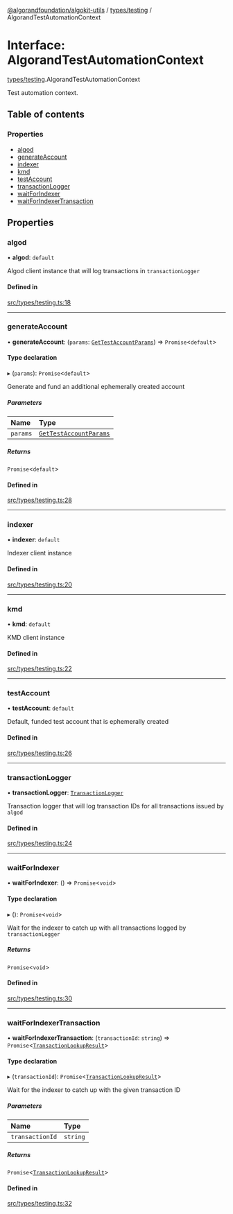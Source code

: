 [@algorandfoundation/algokit-utils](../README.md) / [types/testing](../modules/types_testing.md) / AlgorandTestAutomationContext

# Interface: AlgorandTestAutomationContext

[types/testing](../modules/types_testing.md).AlgorandTestAutomationContext

Test automation context.

## Table of contents

### Properties

- [algod](types_testing.AlgorandTestAutomationContext.md#algod)
- [generateAccount](types_testing.AlgorandTestAutomationContext.md#generateaccount)
- [indexer](types_testing.AlgorandTestAutomationContext.md#indexer)
- [kmd](types_testing.AlgorandTestAutomationContext.md#kmd)
- [testAccount](types_testing.AlgorandTestAutomationContext.md#testaccount)
- [transactionLogger](types_testing.AlgorandTestAutomationContext.md#transactionlogger)
- [waitForIndexer](types_testing.AlgorandTestAutomationContext.md#waitforindexer)
- [waitForIndexerTransaction](types_testing.AlgorandTestAutomationContext.md#waitforindexertransaction)

## Properties

### algod

• **algod**: `default`

Algod client instance that will log transactions in `transactionLogger`

#### Defined in

[src/types/testing.ts:18](https://github.com/joe-p/algokit-utils-ts/blob/main/src/types/testing.ts#L18)

___

### generateAccount

• **generateAccount**: (`params`: [`GetTestAccountParams`](types_testing.GetTestAccountParams.md)) => `Promise`<`default`\>

#### Type declaration

▸ (`params`): `Promise`<`default`\>

Generate and fund an additional ephemerally created account

##### Parameters

| Name | Type |
| :------ | :------ |
| `params` | [`GetTestAccountParams`](types_testing.GetTestAccountParams.md) |

##### Returns

`Promise`<`default`\>

#### Defined in

[src/types/testing.ts:28](https://github.com/joe-p/algokit-utils-ts/blob/main/src/types/testing.ts#L28)

___

### indexer

• **indexer**: `default`

Indexer client instance

#### Defined in

[src/types/testing.ts:20](https://github.com/joe-p/algokit-utils-ts/blob/main/src/types/testing.ts#L20)

___

### kmd

• **kmd**: `default`

KMD client instance

#### Defined in

[src/types/testing.ts:22](https://github.com/joe-p/algokit-utils-ts/blob/main/src/types/testing.ts#L22)

___

### testAccount

• **testAccount**: `default`

Default, funded test account that is ephemerally created

#### Defined in

[src/types/testing.ts:26](https://github.com/joe-p/algokit-utils-ts/blob/main/src/types/testing.ts#L26)

___

### transactionLogger

• **transactionLogger**: [`TransactionLogger`](../classes/testing.TransactionLogger.md)

Transaction logger that will log transaction IDs for all transactions issued by `algod`

#### Defined in

[src/types/testing.ts:24](https://github.com/joe-p/algokit-utils-ts/blob/main/src/types/testing.ts#L24)

___

### waitForIndexer

• **waitForIndexer**: () => `Promise`<`void`\>

#### Type declaration

▸ (): `Promise`<`void`\>

Wait for the indexer to catch up with all transactions logged by `transactionLogger`

##### Returns

`Promise`<`void`\>

#### Defined in

[src/types/testing.ts:30](https://github.com/joe-p/algokit-utils-ts/blob/main/src/types/testing.ts#L30)

___

### waitForIndexerTransaction

• **waitForIndexerTransaction**: (`transactionId`: `string`) => `Promise`<[`TransactionLookupResult`](types_indexer.TransactionLookupResult.md)\>

#### Type declaration

▸ (`transactionId`): `Promise`<[`TransactionLookupResult`](types_indexer.TransactionLookupResult.md)\>

Wait for the indexer to catch up with the given transaction ID

##### Parameters

| Name | Type |
| :------ | :------ |
| `transactionId` | `string` |

##### Returns

`Promise`<[`TransactionLookupResult`](types_indexer.TransactionLookupResult.md)\>

#### Defined in

[src/types/testing.ts:32](https://github.com/joe-p/algokit-utils-ts/blob/main/src/types/testing.ts#L32)
